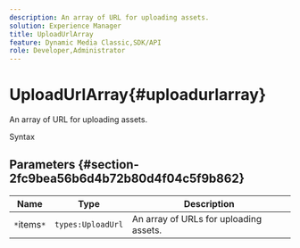 ```yaml
---
description: An array of URL for uploading assets.
solution: Experience Manager
title: UploadUrlArray
feature: Dynamic Media Classic,SDK/API
role: Developer,Administrator
---
```


# UploadUrlArray{#uploadurlarray}

An array of URL for uploading assets.

 Syntax 

## Parameters {#section-2fc9bea56b6d4b72b80d4f04c5f9b862}

|  Name  | Type  | Description  |
|---|---|---|
|  `*`items`*`  | `types:UploadUrl`  | An array of URLs for uploading assets.  |

